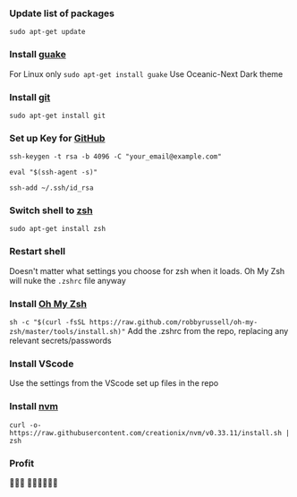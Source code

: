 ### Update list of packages
`sudo apt-get update`

### Install [guake](http://guake-project.org/)
For Linux only
`sudo apt-get install guake`
Use Oceanic-Next Dark theme

### Install [git](https://git-scm.com/docs/git)
`sudo apt-get install git`

### Set up Key for [GitHub](https://help.github.com/articles/generating-a-new-ssh-key-and-adding-it-to-the-ssh-agent/)
`ssh-keygen -t rsa -b 4096 -C "your_email@example.com"`

`eval "$(ssh-agent -s)"`

`ssh-add ~/.ssh/id_rsa`


### Switch shell to [zsh](https://github.com/robbyrussell/oh-my-zsh/wiki/Installing-ZSH)
`sudo apt-get install zsh`

### Restart shell
Doesn't matter what settings you choose for zsh when it loads.
Oh My Zsh will nuke the `.zshrc` file anyway

### Install [Oh My Zsh](https://ohmyz.sh/)
`sh -c "$(curl -fsSL https://raw.github.com/robbyrussell/oh-my-zsh/master/tools/install.sh)"`
Add the .zshrc from the repo, replacing any relevant secrets/passwords

### Install VScode
Use the settings from the VScode set up files in the repo

### Install [nvm](https://github.com/creationix/nvm)
`curl -o- https://raw.githubusercontent.com/creationix/nvm/v0.33.11/install.sh | zsh`

### Profit
🎉🎉🎉
👩‍💻👩‍💻👩‍💻
